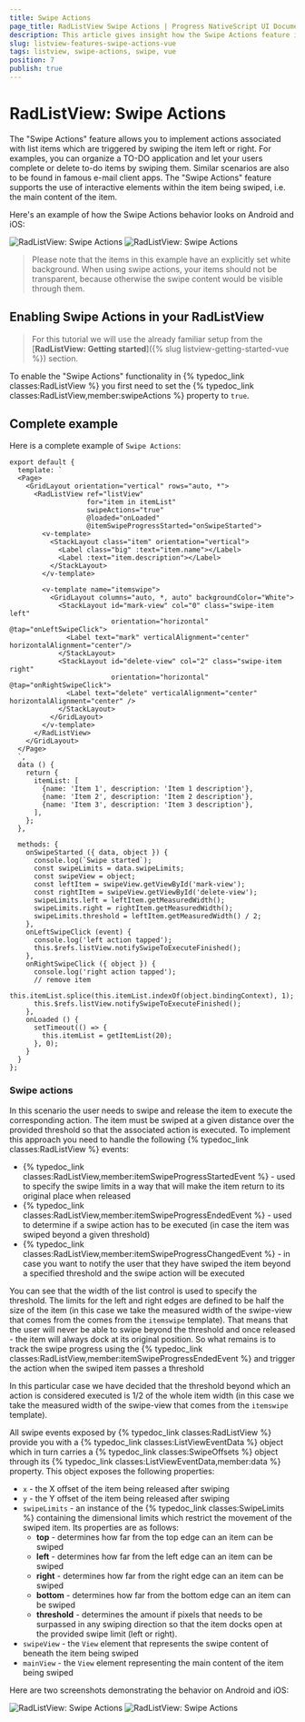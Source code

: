 ```yaml
---
title: Swipe Actions
page_title: RadListView Swipe Actions | Progress NativeScript UI Documentation
description: This article gives insight how the Swipe Actions feature is used.
slug: listview-features-swipe-actions-vue
tags: listview, swipe-actions, swipe, vue
position: 7
publish: true
---
```


# RadListView: Swipe Actions
The "Swipe Actions" feature allows you to implement actions associated with list items which are triggered by swiping the item left or right. For examples, you can organize a TO-DO application and let your users complete or delete to-do items by swiping them. Similar scenarios are also to be found in famous e-mail client apps.
The "Swipe Actions" feature supports the use of interactive elements within the item being swiped, i.e. the main content of the item.

Here's an example of how the Swipe Actions behavior looks on Android and iOS:

![RadListView: Swipe Actions](../../../ui/img/ns_ui/list-view-swipe-actions_1.png) ![RadListView: Swipe Actions](../../../ui/img/ns_ui/list-view-swipe-actions_2.png)

> Please note that the items in this example have an explicitly set white background. When using swipe actions, your items should not be transparent, because otherwise the swipe content would be visible through them.

## Enabling Swipe Actions in your RadListView

> For this tutorial we will use the already familiar setup from the [**RadListView: Getting started**]({% slug listview-getting-started-vue %}) section.

To enable the "Swipe Actions" functionality in {% typedoc_link classes:RadListView %} you first need to set the {% typedoc_link classes:RadListView,member:swipeActions %} property to `true`.

## Complete example

Here is a complete example of `Swipe Actions`:

```
export default {
  template: `
  <Page>
    <GridLayout orientation="vertical" rows="auto, *">
      <RadListView ref="listView"
                   for="item in itemList"
                   swipeActions="true"
                   @loaded="onLoaded"
                   @itemSwipeProgressStarted="onSwipeStarted">
        <v-template>
          <StackLayout class="item" orientation="vertical">
            <Label class="big" :text="item.name"></Label>
            <Label :text="item.description"></Label>
          </StackLayout>
        </v-template>

        <v-template name="itemswipe">
          <GridLayout columns="auto, *, auto" backgroundColor="White">
            <StackLayout id="mark-view" col="0" class="swipe-item left"
                         orientation="horizontal" @tap="onLeftSwipeClick">
              <Label text="mark" verticalAlignment="center" horizontalAlignment="center"/>
            </StackLayout>
            <StackLayout id="delete-view" col="2" class="swipe-item right"
                         orientation="horizontal" @tap="onRightSwipeClick">
              <Label text="delete" verticalAlignment="center" horizontalAlignment="center" />
            </StackLayout>
          </GridLayout>
        </v-template>
      </RadListView>
    </GridLayout>
  </Page>
  `,
  data () {
    return {
      itemList: [
        {name: 'Item 1', description: 'Item 1 description'},
        {name: 'Item 2', description: 'Item 2 description'},
        {name: 'Item 3', description: 'Item 3 description'},
      ],
    };
  },

  methods: {
    onSwipeStarted ({ data, object }) {
      console.log(`Swipe started`);
      const swipeLimits = data.swipeLimits;
      const swipeView = object;
      const leftItem = swipeView.getViewById('mark-view');
      const rightItem = swipeView.getViewById('delete-view');
      swipeLimits.left = leftItem.getMeasuredWidth();
      swipeLimits.right = rightItem.getMeasuredWidth();
      swipeLimits.threshold = leftItem.getMeasuredWidth() / 2;
    },
    onLeftSwipeClick (event) {
      console.log('left action tapped');
      this.$refs.listView.notifySwipeToExecuteFinished();
    },
    onRightSwipeClick ({ object }) {
      console.log('right action tapped');
      // remove item
      this.itemList.splice(this.itemList.indexOf(object.bindingContext), 1);
      this.$refs.listView.notifySwipeToExecuteFinished();
    },
    onLoaded () {
      setTimeout(() => {
        this.itemList = getItemList(20);
      }, 0);
    }
  }
};
```

### Swipe actions
In this scenario the user needs to swipe and release the item to execute the corresponding action. The item must be swiped at a given distance over the provided threshold so that the associated action is executed. To implement this approach you need to handle the following {% typedoc_link classes:RadListView %} events:
- {% typedoc_link classes:RadListView,member:itemSwipeProgressStartedEvent %} - used to specify the swipe limits in a way that will make the item return to its original place when released
- {% typedoc_link classes:RadListView,member:itemSwipeProgressEndedEvent %} - used to determine if a swipe action has to be executed (in case the item was swiped beyond a given threshold)
- {% typedoc_link classes:RadListView,member:itemSwipeProgressChangedEvent %} - in case you want to notify the user that they have swiped the item beyond a specified threshold and the swipe action will be executed

You can see that the width of the list control is used to specify the threshold. The limits for the left and right edges are defined to be half the size of the item (in this case we take the measured width of the swipe-view that comes from the comes from the `itemswipe` template). That means that the user will never be able to swipe beyond the threshold and once released - the item will always dock at its original position. So what remains is to track the swipe progress using the  {% typedoc_link classes:RadListView,member:itemSwipeProgressEndedEvent %} and trigger the action when the swiped item passes a threshold

In this particular case we have decided that the threshold beyond which an action is considered executed is 1/2 of the whole item width (in this case we take the measured width of the swipe-view that comes from the `itemswipe` template).

All swipe events exposed by {% typedoc_link classes:RadListView %} provide you with a {% typedoc_link classes:ListViewEventData %} object which in turn carries a {% typedoc_link classes:SwipeOffsets %} object through its {% typedoc_link classes:ListViewEventData,member:data %} property. This object exposes the following properties:
- `x` - the X offset of the item being released after swiping
- `y` - the Y offset of the item being released after swiping
- `swipeLimits` - an instance of the {% typedoc_link classes:SwipeLimits %} containing the dimensional limits which restrict the movement of the swiped item. Its properties are as follows:
    - **top** - determines how far from the top edge can an item can be swiped
    - **left** - determines how far from the left edge can an item can be swiped
    - **right** - determines how far from the right edge can an item can be swiped
    - **bottom** - determines how far from the bottom edge can an item can be swiped
    - **threshold** - determines the amount if pixels that needs to be surpassed in any swiping direction so that the item docks open at the provided swipe limit (left or right).
- `swipeView` - the `View` element that represents the swipe content of beneath the item being swiped
- `mainView` - the `View` element representing the main content of the item being swiped

Here are two screenshots demonstrating the behavior on Android and iOS:

 ![RadListView: Swipe Actions](../../../ui/img/ns_ui/list-view-swipe-actions_1.png) ![RadListView: Swipe Actions](../../../ui/img/ns_ui/list-view-swipe-actions_2.png)
